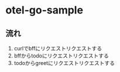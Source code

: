 # otel-go-sample

## 流れ
1. curlでbffにリクエストリクエストする
2. bffからtodoにリクエストリクエストする
3. todoからgreetにリクエストリクエストする
